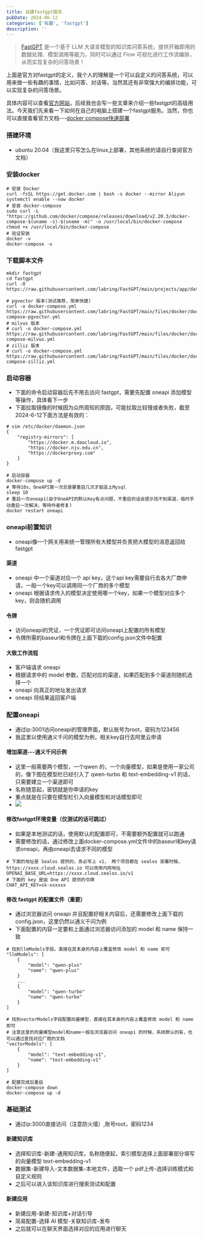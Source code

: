```yaml
---
title: 自建fastgpt服务
pubDate: 2024-06-12
categories: ['有趣', 'fastgpt']
description: ''
---
```


> [FastGPT](https://github.com/labring/FastGPT) 是一个基于 LLM 大语言模型的知识库问答系统，提供开箱即用的数据处理、模型调用等能力。同时可以通过 Flow 可视化进行工作流编排，从而实现复杂的问答场景！

上面是官方对fastgpt的定义，我个人的理解是一个可以自定义的问答系统，可以用来做一些有趣的事情，比如问答、对话等。当然其还有非常强大的编排功能，可以实现复杂的问答场景。

具体内容可以查看[官方网站](https://fastgpt.in/zh)，后续我也会写一些文章来介绍一些fastgpt的高级用法。今天我们先来看一下如何在自己的电脑上搭建一个fastgpt服务。当然，你也可以直接查看官方文档---[docker compose快速部署](https://doc.fastgpt.in/docs/development/docker/)

### 搭建环境

- ubuntu 20.04（我这里只写怎么在linux上部署，其他系统的请自行查阅官方文档）

### 安装docker

```shell
# 安装 Docker
curl -fsSL https://get.docker.com | bash -s docker --mirror Aliyun
systemctl enable --now docker
# 安装 docker-compose
sudo curl -L "https://github.com/docker/compose/releases/download/v2.20.3/docker-compose-$(uname -s)-$(uname -m)" -o /usr/local/bin/docker-compose
chmod +x /usr/local/bin/docker-compose
# 验证安装
docker -v
docker-compose -v
```

### 下载脚本文件

```shell
mkdir fastgpt
cd fastgpt
curl -O https://raw.githubusercontent.com/labring/FastGPT/main/projects/app/data/config.json

# pgvector 版本(测试推荐，简单快捷)
curl -o docker-compose.yml https://raw.githubusercontent.com/labring/FastGPT/main/files/docker/docker-compose-pgvector.yml
# milvus 版本
# curl -o docker-compose.yml https://raw.githubusercontent.com/labring/FastGPT/main/files/docker/docker-compose-milvus.yml
# zilliz 版本
# curl -o docker-compose.yml https://raw.githubusercontent.com/labring/FastGPT/main/files/docker/docker-compose-zilliz.yml
```

### 启动容器

- 下面的命令启动容器后先不用去访问 fastgpt，需要先配置 oneapi 添加模型等操作，具体看下一步
- 下面拉取镜像的时候因为众所周知的原因，可能拉取比较慢或者失败，截至2024-6-12下面方法是有效的：

```shell
# vim /etc/docker/daemon.json
{
    "registry-mirrors": [
        "https://docker.m.daocloud.io",
        "https://docker.nju.edu.cn",
        "https://dockerproxy.com"
    ]
}
```

```shell
# 启动容器
docker-compose up -d
# 等待10s，OneAPI第一次总是要重启几次才能连上Mysql
sleep 10
# 重启一次oneapi(由于OneAPI的默认Key有点问题，不重启的话会提示找不到渠道，临时手动重启一次解决，等待作者修复)
docker restart oneapi
```

### oneapi前置知识

- oneapi像一个网关用来统一管理所有大模型并负责把大模型的消息返回给 fastgpt

#### 渠道

- oneapi 中一个渠道对应一个 api key，这个api key需要自行去各大厂商申请，一般一个key可以调用同一个厂商的多个模型
- oneapi 根据请求传入的模型决定使用哪一个key，如果一个模型对应多个key，则会随机调用

#### 令牌

- 访问oneapi的凭证，一个凭证即可访问oneapi上配置的所有模型
- 令牌所需的baseurl和令牌在上面下载的config.json文件中配置

#### 大致工作流程

- 客户端请求 oneapi
- 根据请求中的 model 参数，匹配对应的渠道，如果匹配到多个渠道则随机选择一个
- oneapi 向真正的地址发出请求
- oneapi 将结果返回客户端

### 配置oneapi

- 通过ip:3001访问oneapi的管理界面，默认账号为root，密码为123456
- 我这里以使用通义千问的模型为例，相关key自行去阿里云申请

#### 增加渠道---通义千问示例

- 这里一般需要两个模型，一个qwen 的，一个向量模型，如果是使用一家公司的，像下图在模型栏已经引入了 qwen-turbo 和 text-embedding-v1 的话，只需要建立一个渠道即可
- 名称随意起，密钥就是你申请的key
- 重点就是在只要在模型栏引入向量模型和对话模型即可
- ![](https://blog.lovehxy.com/blog/fastgpt-oneapi-通义千问配置.png)

#### 修改fastgpt环境变量（仅测试的话可跳过）

- 如果是本地测试的话，使用默认的配置即可，不需要额外配置就可以跑通
- 需要修改的话，通过修改上面docker-compose.yml文件中的baseurl和key请求oneapi，再由oneapi去请求不同的模型

```shell
# 下面的地址是 Sealos 提供的，务必写上 v1， 两个项目都在 sealos 部署时候，https://xxxx.cloud.sealos.io 可以改用内网地址
OPENAI_BASE_URL=https://xxxx.cloud.sealos.io/v1
# 下面的 key 是由 One API 提供的令牌
CHAT_API_KEY=sk-xxxxxx
```

#### 修改 fastgpt 的配置文件（重要）

- 通过浏览器访问 oneapi 并且配置好相关内容后，还需要修改上面下载的 config.json，这里仍然以通义千问为例
- 下面配置的内容一定要和上面通过浏览器访问添加的 model 和 name 保持一致

```shell
# 找到llmModels字段，直接在其本身的内容上覆盖修改 model 和 name 即可
"llmModels": [
	{
		"model": "qwen-plus"
		"name": "qwen-plus"
	}
	...
	{
		"model": "qwen-turbo"
		"name": "qwen-turbo"
	}
]

# 找到vectorModels字段配置向量模型，直接在其本身的内容上覆盖修改 model 和 name 即可
# 注意这里的向量模型model和name一般在浏览器访问 oneapi 的时候，系统默认的有，也可以通过查找对应厂商的文档
"vectorModels": [
	{
		"model": "text-embedding-v1",
		"name": "text-embedding-v1"
	}
]

# 配置完成后重启
docker-compose down
docker-compose up -d
```

### 基础测试

- 通过ip:3000直接访问（注意防火墙）,账号root，密码1234

#### 新建知识库

- 选择知识库-新建-通用知识库，名称随便起，索引模型选择上面部署部分填写的向量模型 text-embedding-v1
- 数据集-新建导入-文本数据集-本地文件，选取一个 pdf上传-选择训练模式和自定义规则
- 之后可以进入该知识库进行搜索测试和配置

#### 新建应用

- 新建应用-新建-知识库+对话引导
- 简易配置-选择 AI 模型-关联知识库-发布
- 之后就可以在聊天界面选择对应的应用进行聊天
